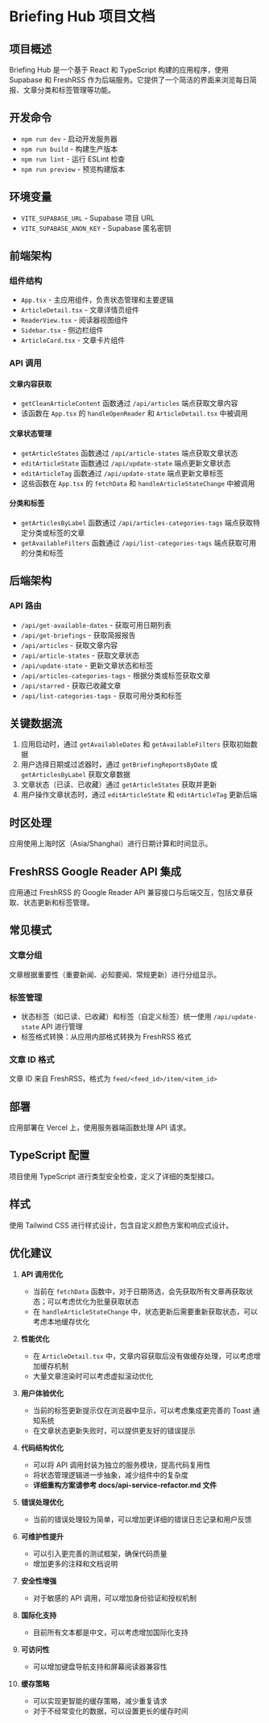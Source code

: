 # Briefing Hub 项目文档

## 项目概述

Briefing Hub 是一个基于 React 和 TypeScript 构建的应用程序，使用 Supabase 和 FreshRSS 作为后端服务。它提供了一个简洁的界面来浏览每日简报、文章分类和标签管理等功能。

## 开发命令

- `npm run dev` - 启动开发服务器
- `npm run build` - 构建生产版本
- `npm run lint` - 运行 ESLint 检查
- `npm run preview` - 预览构建版本

## 环境变量

- `VITE_SUPABASE_URL` - Supabase 项目 URL
- `VITE_SUPABASE_ANON_KEY` - Supabase 匿名密钥

## 前端架构

### 组件结构

- `App.tsx` - 主应用组件，负责状态管理和主要逻辑
- `ArticleDetail.tsx` - 文章详情页组件
- `ReaderView.tsx` - 阅读器视图组件
- `Sidebar.tsx` - 侧边栏组件
- `ArticleCard.tsx` - 文章卡片组件

### API 调用

#### 文章内容获取

- `getCleanArticleContent` 函数通过 `/api/articles` 端点获取文章内容
- 该函数在 `App.tsx` 的 `handleOpenReader` 和 `ArticleDetail.tsx` 中被调用

#### 文章状态管理

- `getArticleStates` 函数通过 `/api/article-states` 端点获取文章状态
- `editArticleState` 函数通过 `/api/update-state` 端点更新文章状态
- `editArticleTag` 函数通过 `/api/update-state` 端点更新文章标签
- 这些函数在 `App.tsx` 的 `fetchData` 和 `handleArticleStateChange` 中被调用

#### 分类和标签

- `getArticlesByLabel` 函数通过 `/api/articles-categories-tags` 端点获取特定分类或标签的文章
- `getAvailableFilters` 函数通过 `/api/list-categories-tags` 端点获取可用的分类和标签

## 后端架构

### API 路由

- `/api/get-available-dates` - 获取可用日期列表
- `/api/get-briefings` - 获取简报报告
- `/api/articles` - 获取文章内容
- `/api/article-states` - 获取文章状态
- `/api/update-state` - 更新文章状态和标签
- `/api/articles-categories-tags` - 根据分类或标签获取文章
- `/api/starred` - 获取已收藏文章
- `/api/list-categories-tags` - 获取可用分类和标签

## 关键数据流

1. 应用启动时，通过 `getAvailableDates` 和 `getAvailableFilters` 获取初始数据
2. 用户选择日期或过滤器时，通过 `getBriefingReportsByDate` 或 `getArticlesByLabel` 获取文章数据
3. 文章状态（已读、已收藏）通过 `getArticleStates` 获取并更新
4. 用户操作文章状态时，通过 `editArticleState` 和 `editArticleTag` 更新后端

## 时区处理

应用使用上海时区（Asia/Shanghai）进行日期计算和时间显示。

## FreshRSS Google Reader API 集成

应用通过 FreshRSS 的 Google Reader API 兼容接口与后端交互，包括文章获取、状态更新和标签管理。

## 常见模式

### 文章分组

文章根据重要性（重要新闻、必知要闻、常规更新）进行分组显示。

### 标签管理

- 状态标签（如已读、已收藏）和标签（自定义标签）统一使用 `/api/update-state` API 进行管理
- 标签格式转换：从应用内部格式转换为 FreshRSS 格式

### 文章 ID 格式

文章 ID 来自 FreshRSS，格式为 `feed/<feed_id>/item/<item_id>`

## 部署

应用部署在 Vercel 上，使用服务器端函数处理 API 请求。

## TypeScript 配置

项目使用 TypeScript 进行类型安全检查，定义了详细的类型接口。

## 样式

使用 Tailwind CSS 进行样式设计，包含自定义颜色方案和响应式设计。

## 优化建议

1. **API 调用优化**
   - 当前在 `fetchData` 函数中，对于日期筛选，会先获取所有文章再获取状态；可以考虑优化为批量获取状态
   - 在 `handleArticleStateChange` 中，状态更新后需要重新获取状态，可以考虑本地缓存优化

2. **性能优化**
   - 在 `ArticleDetail.tsx` 中，文章内容获取后没有做缓存处理，可以考虑增加缓存机制
   - 大量文章渲染时可以考虑虚拟滚动优化

3. **用户体验优化**
   - 当前的标签更新提示仅在浏览器中显示，可以考虑集成更完善的 Toast 通知系统
   - 在文章状态更新失败时，可以提供更友好的错误提示

4. **代码结构优化**
   - 可以将 API 调用封装为独立的服务模块，提高代码复用性
   - 将状态管理逻辑进一步抽象，减少组件中的复杂度
   - **详细重构方案请参考 docs/api-service-refactor.md 文件**

5. **错误处理优化**
   - 当前的错误处理较为简单，可以增加更详细的错误日志记录和用户反馈

6. **可维护性提升**
   - 可以引入更完善的测试框架，确保代码质量
   - 增加更多的注释和文档说明

7. **安全性增强**
   - 对于敏感的 API 调用，可以增加身份验证和授权机制

8. **国际化支持**
   - 目前所有文本都是中文，可以考虑增加国际化支持

9. **可访问性**
   - 可以增加键盘导航支持和屏幕阅读器兼容性

10. **缓存策略**
    - 可以实现更智能的缓存策略，减少重复请求
    - 对于不经常变化的数据，可以设置更长的缓存时间